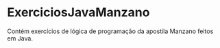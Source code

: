 # ExerciciosJavaManzano
 Contém exercícios de lógica de programação da apostila Manzano feitos em Java.
